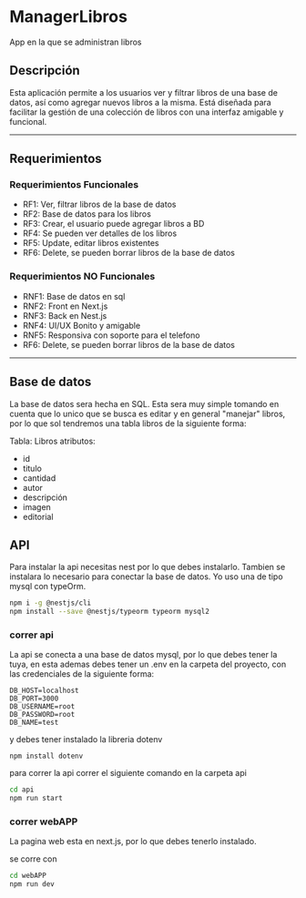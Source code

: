 # ManagerLibros
App en la que se administran libros

## Descripción 
Esta aplicación permite a los usuarios ver y filtrar libros de una base de datos, así como agregar nuevos libros a la misma. Está diseñada para facilitar la gestión de una colección de libros con una interfaz amigable y funcional. 

---
## Requerimientos

### Requerimientos Funcionales 
* RF1: Ver, filtrar libros de la base de datos
* RF2: Base de datos para los libros
* RF3: Crear, el usuario puede agregar libros a BD 
* RF4: Se pueden ver detalles de los libros
* RF5: Update, editar libros existentes
* RF6: Delete, se pueden borrar libros de la base de datos

### Requerimientos NO Funcionales 
* RNF1: Base de datos en sql
* RNF2: Front en Next.js
* RNF3: Back en Nest.js
* RNF4: UI/UX Bonito y amigable
* RNF5: Responsiva con soporte para el telefono
* RF6: Delete, se pueden borrar libros de la base de datos

----
## Base de datos

La base de datos sera hecha en SQL.
Esta sera muy simple tomando en cuenta que lo unico que se busca es editar y en general "manejar" libros, por lo que sol tendremos una tabla libros de la siguiente forma:

Tabla: Libros
atributos:
* id
* titulo
* cantidad
* autor
* descripción
* imagen
* editorial


## API

Para instalar la api necesitas nest por lo que debes instalarlo.
Tambien se instalara lo necesario para conectar la base de datos.
Yo uso una de tipo mysql con typeOrm. 
```bash
npm i -g @nestjs/cli
npm install --save @nestjs/typeorm typeorm mysql2
```

### correr api

La api se conecta a una base de datos mysql, por lo que debes tener la tuya, en esta ademas debes tener un .env en la carpeta del proyecto, con las credenciales de la siguiente forma:

```
DB_HOST=localhost
DB_PORT=3000
DB_USERNAME=root
DB_PASSWORD=root
DB_NAME=test
```

y debes tener instalado la libreria dotenv

```
npm install dotenv
```

para correr la api correr el siguiente comando en la carpeta api

``` bash
cd api 
npm run start
```


### correr webAPP

La pagina web esta en next.js, por lo que  debes tenerlo instalado.

se corre con


``` bash
cd webAPP 
npm run dev
```